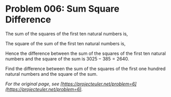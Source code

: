 # Problem 006: Sum Square Difference

The sum of the squares of the first ten natural numbers is,

The square of the sum of the first ten natural numbers is,

Hence the difference between the sum of the squares of the first ten natural numbers and the square of the sum is $3025 - 385 = 2640$.

Find the difference between the sum of the squares of the first one hundred natural numbers and the square of the sum.

*For the original page, see [https://projecteuler.net/problem=6](https://projecteuler.net/problem=6).*
